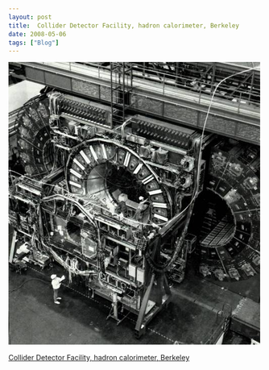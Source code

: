 ```yaml
---
layout: post
title:  Collider Detector Facility, hadron calorimeter, Berkeley
date: 2008-05-06
tags: ["Blog"]
---
```


![](k3Im6rfOq8o68rlx2dltY5SS_500.jpg)  

[ Collider Detector Facility, hadron calorimeter, Berkeley](http://dsd.lbl.gov/ImgLib/COLLECTIONS/BERKELEY-LAB/RESEARCH-1991-PRESENT/PHYSICS/images/1992Spring_pg20_collider.lowres.jpeg)